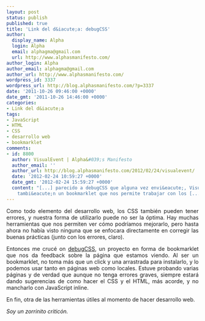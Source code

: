 ```yaml
---
layout: post
status: publish
published: true
title: 'Link del d&iacute;a: debugCSS'
author:
  display_name: Alpha
  login: Alpha
  email: alphagma@gmail.com
  url: http://www.alphasmanifesto.com/
author_login: Alpha
author_email: alphagma@gmail.com
author_url: http://www.alphasmanifesto.com/
wordpress_id: 3337
wordpress_url: http://blog.alphasmanifesto.com/?p=3337
date: '2011-10-26 09:46:00 +0000'
date_gmt: '2011-10-26 14:46:00 +0000'
categories:
- Link del d&iacute;a
tags:
- JavaScript
- HTML
- CSS
- desarrollo web
- bookmarklet
comments:
- id: 8800
  author: VisualEvent | Alpha&#039;s Manifesto
  author_email: ''
  author_url: http://blog.alphasmanifesto.com/2012/02/24/visualevent/
  date: '2012-02-24 10:59:27 +0000'
  date_gmt: '2012-02-24 15:59:27 +0000'
  content: "[...] parecido a debugCSS que alguna vez envi&eacute;, VisualEvent es
    tambi&eacute;n un bookmarklet que nos permite trabajar con los [...]"
---
```

<p style="text-align: justify;">Como todo elemento del desarrollo web, los CSS tambi&eacute;n pueden tener errores, y nuestra forma de utilizarlo puede no ser la &oacute;ptima. Hay muchas herramientas que nos permiten ver c&oacute;mo podr&iacute;amos mejorarlo, pero hasta ahora no hab&iacute;a visto ninguna que se enfocara directamente en corregir las buenas pr&aacute;cticas (junto con los errores, claro).</p>
<p style="text-align: justify;">Entonces me cruc&eacute; on <a href="http://yahoo.github.com/debugCSS/">debugCSS</a>, un proyecto en forma de bookmarklet que nos da feedback sobre la p&aacute;gina que estamos viendo. Al ser un bookmarklet, no toma m&aacute;s que un click y una arrastrada para instalarlo, y lo podemos usar tanto en p&aacute;ginas web como locales. Estuve probando varias p&aacute;ginas y de verdad que aunque no tenga errores graves, siempre estar&aacute; dando sugerencias de como hacer el CSS y el HTML, m&aacute;s acorde, y no mancharlo con JavaScript inline.</p>
<p style="text-align: justify;">En fin, otra de las herramientas &uacute;tiles al momento de hacer desarrollo web.</p>
<p style="text-align: justify;"><em>Soy un zorrinito critic&oacute;n.</em></p>
